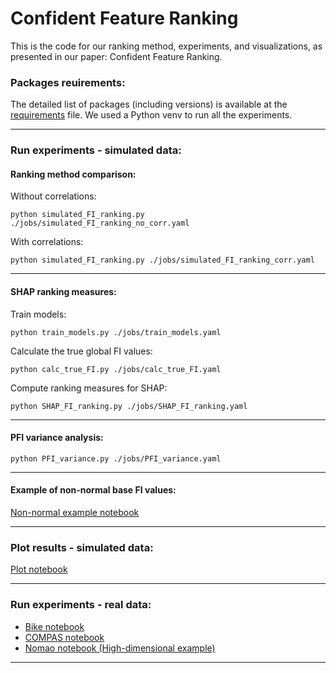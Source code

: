 # Confident Feature Ranking

This is the code for our ranking method, experiments, and visualizations, as presented in our paper: Confident Feature Ranking.



### Packages reuirements:

The detailed list of packages (including versions) is available at the [requirements](requirements.txt) file.
We used a Python venv to run all the experiments.

-------------------------



### Run experiments - simulated data:

#### Ranking method comparison:

Without correlations:

```python simulated_FI_ranking.py ./jobs/simulated_FI_ranking_no_corr.yaml```

With correlations:

```python simulated_FI_ranking.py ./jobs/simulated_FI_ranking_corr.yaml```


-----------------

#### SHAP ranking measures:

Train models:

```python train_models.py ./jobs/train_models.yaml```

Calculate the true global FI values:

```python calc_true_FI.py ./jobs/calc_true_FI.yaml```

Compute ranking measures for SHAP:

```python SHAP_FI_ranking.py ./jobs/SHAP_FI_ranking.yaml```


-----------------

#### PFI variance analysis:

```python PFI_variance.py ./jobs/PFI_variance.yaml```


-----------------

#### Example of non-normal base FI values:

[Non-normal example notebook](./experiments/simulated_data/low_variance_FI/SHAP/shap_non_normal.ipynb)


-----------------

### Plot results - simulated data:

[Plot notebook](plot_simulations.ipynb)


-----------------


### Run experiments - real data:

* [Bike notebook](./experiments/real_data/bike_simulation.ipynb)
* [COMPAS notebook](./experiments/real_data/compas_simulation.ipynb)
* [Nomao notebook (High-dimensional example)](./experiments/real_data/nomao_simulation.ipynb)



-----------------


